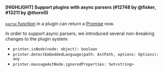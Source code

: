 #### [HIGHLIGHT] Support plugins with async parsers (#12748 by @fisker, #13211 by @thorn0)

[`parse` function](https://prettier.io/docs/en/plugins.html#parsers) in a plugin can return a [Promise](https://developer.mozilla.org/en-US/docs/Web/JavaScript/Reference/Global_Objects/Promise) now.

In order to support async parsers, we introduced several non-breaking changes to the plugin system:

- `printer.isNode(node: object): boolean`
- `printer.detectEmbeddedLanguage(path: AstPath, options: Options): any`
- `printer.massageAstNode.ignoredProperties: Set<string>`

<!-- TODO -->
